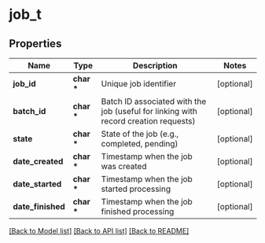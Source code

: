 # job_t

## Properties
Name | Type | Description | Notes
------------ | ------------- | ------------- | -------------
**job_id** | **char \*** | Unique job identifier | [optional] 
**batch_id** | **char \*** | Batch ID associated with the job (useful for linking with record creation requests) | [optional] 
**state** | **char \*** | State of the job (e.g., completed, pending) | [optional] 
**date_created** | **char \*** | Timestamp when the job was created | [optional] 
**date_started** | **char \*** | Timestamp when the job started processing | [optional] 
**date_finished** | **char \*** | Timestamp when the job finished processing | [optional] 

[[Back to Model list]](../README.md#documentation-for-models) [[Back to API list]](../README.md#documentation-for-api-endpoints) [[Back to README]](../README.md)


